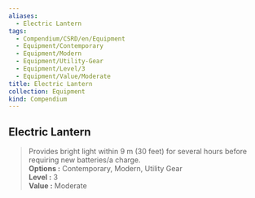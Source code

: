 ```yaml
---
aliases:
  - Electric Lantern
tags:
  - Compendium/CSRD/en/Equipment
  - Equipment/Contemporary
  - Equipment/Modern
  - Equipment/Utility-Gear
  - Equipment/Level/3
  - Equipment/Value/Moderate
title: Electric Lantern
collection: Equipment
kind: Compendium
---
```

## Electric Lantern  
  
>Provides bright light within 9 m (30 feet) for several hours before requiring new batteries/a charge.  
> **Options :** Contemporary, Modern, Utility Gear  
> **Level :** 3  
> **Value :** Moderate